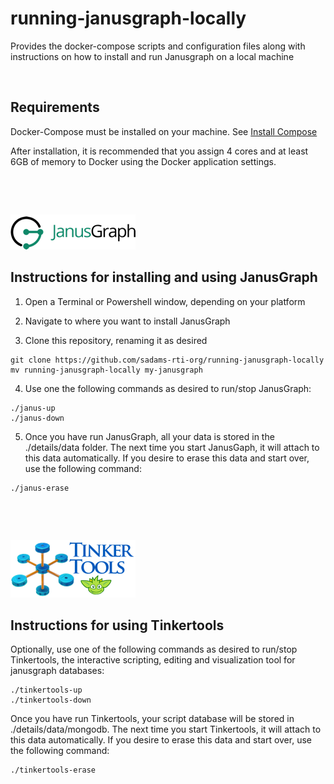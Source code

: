 running-janusgraph-locally
==========================

Provides the docker-compose scripts and configuration files along with
instructions on how to install and run Janusgraph on a local machine

 

Requirements
------------

Docker-Compose must be installed on your machine. See [Install
Compose](https://docs.docker.com/v17.09/compose/install/)

After installation, it is recommended that you assign 4 cores and at least 6GB
of memory to Docker using the Docker application settings.

 

 

![](https://github.com/sadams-rti-org/running-janusgraph-locally/blob/master/details/janusgraph-logo-small.png)

Instructions for installing and using JanusGraph
------------------------------------------------

1.  Open a Terminal or Powershell window, depending on your platform

2.  Navigate to where you want to install JanusGraph

3.  Clone this repository, renaming it as desired

~~~~~~~~~~~~~~~~~~~~~~~~~~~~~~~~~~~~~~~~~~~~~~~~~~~~~~~~~~~~~~~~~~~~~~~~~~~~~~~~
git clone https://github.com/sadams-rti-org/running-janusgraph-locally
mv running-janusgraph-locally my-janusgraph
~~~~~~~~~~~~~~~~~~~~~~~~~~~~~~~~~~~~~~~~~~~~~~~~~~~~~~~~~~~~~~~~~~~~~~~~~~~~~~~~

4.  Use one the following commands as desired to run/stop JanusGraph:

~~~~~~~~~~~~~~~~~~~~~~~~~~~~~~~~~~~~~~~~~~~~~~~~~~~~~~~~~~~~~~~~~~~~~~~~~~~~~~~~
./janus-up
./janus-down
~~~~~~~~~~~~~~~~~~~~~~~~~~~~~~~~~~~~~~~~~~~~~~~~~~~~~~~~~~~~~~~~~~~~~~~~~~~~~~~~

5.  Once you have run JanusGraph, all your data is stored in the ./details/data
    folder. The next time you start JanusGaph, it will attach to this data
    automatically. If you desire to erase this data and start over, use the
    following command:

~~~~~~~~~~~~~~~~~~~~~~~~~~~~~~~~~~~~~~~~~~~~~~~~~~~~~~~~~~~~~~~~~~~~~~~~~~~~~~~~
./janus-erase
~~~~~~~~~~~~~~~~~~~~~~~~~~~~~~~~~~~~~~~~~~~~~~~~~~~~~~~~~~~~~~~~~~~~~~~~~~~~~~~~

 

 

![](https://github.com/sadams-rti-org/running-janusgraph-locally/blob/master/details/tinkertools-logo-small.png)

Instructions for using Tinkertools
----------------------------------

Optionally, use one of the following commands as desired to run/stop
Tinkertools, the interactive scripting, editing and visualization tool for
janusgraph databases:

~~~~~~~~~~~~~~~~~~~~~~~~~~~~~~~~~~~~~~~~~~~~~~~~~~~~~~~~~~~~~~~~~~~~~~~~~~~~~~~~
./tinkertools-up
./tinkertools-down
~~~~~~~~~~~~~~~~~~~~~~~~~~~~~~~~~~~~~~~~~~~~~~~~~~~~~~~~~~~~~~~~~~~~~~~~~~~~~~~~

Once you have run Tinkertools, your script database will be stored in
./details/data/mongodb. The next time you start Tinkertools, it will attach to
this data automatically. If you desire to erase this data and start over, use
the following command:

~~~~~~~~~~~~~~~~~~~~~~~~~~~~~~~~~~~~~~~~~~~~~~~~~~~~~~~~~~~~~~~~~~~~~~~~~~~~~~~~
./tinkertools-erase
~~~~~~~~~~~~~~~~~~~~~~~~~~~~~~~~~~~~~~~~~~~~~~~~~~~~~~~~~~~~~~~~~~~~~~~~~~~~~~~~

 
